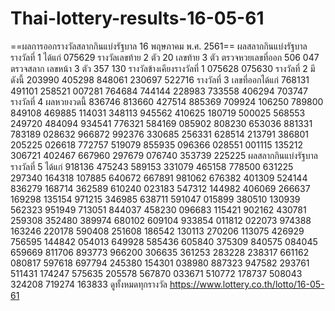 # Thai-lottery-results-16-05-61
==ผลการออกรางวัลสลากกินแบ่งรัฐบาล 16 พฤษภาคม พ.ศ. 2561==
ผลสลากกินแบ่งรัฐบาล รางวัลที่ 1 ได้แก่
075629
รางวัลเลขท้าย 2 ตัว
20
เลขท้าย 3 ตัว ตรวจหวยเลขที่ออก
506 047
ตรวจสลาก เลขหน้า 3 ตัว
357 130
รางวัลข้างเคียงรางวัลที่ 1
075628 075630
รางวัลที่ 2 มีดังนี้
203990 405298 848061 230697 522716
รางวัลที่ 3 เลขที่ออกได้แก่
768131 491101 258521 007281 764684 744144 228983 733558 406294 703747
รางวัลที่ 4 ผลหวยงวดนี้
836746 813660 427514 885369 709924 106250 789800 849108 469885 114031 348113 945562 410625 180719 500025 568553 249720 484094 934541 776321 584169 085902 808230 653036 881331 783189 028632 966872 992376 330685 256331 628514 213791 386801 205225 026618 772757 519079 855935 096366 028551 001115 135212 306721 402467 667960 297679 076740 353739 225225
ผลสลากกินแบ่งรัฐบาล รางวัลที่ 5 ได้แก่
918136 475243 589153 331079 465158 778500 631225 297340 164318 107885 640672 667891 981062 676382 401309 524144 836279 168714 362589 610240 023183 547312 144982 406069 266637 169298 135154 971215 346985 638711 591047 015899 380510 130939 562323 951949 713051 844037 458230 096683 115421 902162 430781 259308 352480 389974 680102 609104 933854 011812 022073 974388 163246 220178 590408 251608 186542 130113 270206 113075 426929 756595 144842 054013 649928 585436 605840 375309 840575 084045 659669 811706 893773 966200 306635 361253 283228 238317 661162 080817 597618 697794 245380 154301 038980 887323 947582 293761 511431 174247 575635 205578 567870 033671 510772 178737 508043 324208 719274 163833
ดูทั้งหมดทุกรางวัล https://www.lottery.co.th/lotto/16-05-61

